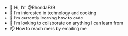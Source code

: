 - 👋 Hi, I’m @RhondaF39
- 👀 I’m interested in technology and cooking
- 🌱 I’m currently learning how to code
- 💞️ I’m looking to collaborate on anything I can learn from
- 📫 How to reach me is by emailing me

<!---
RhondaF39/RhondaF39 is a ✨ special ✨ repository because its `README.md` (this file) appears on your GitHub profile.
You can click the Preview link to take a look at your changes.
--->
